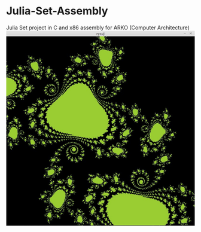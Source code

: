 # Julia-Set-Assembly
Julia Set project in C and x86 assembly  for ARKO (Computer Architecture)
![photo](./ss0.jpg)
